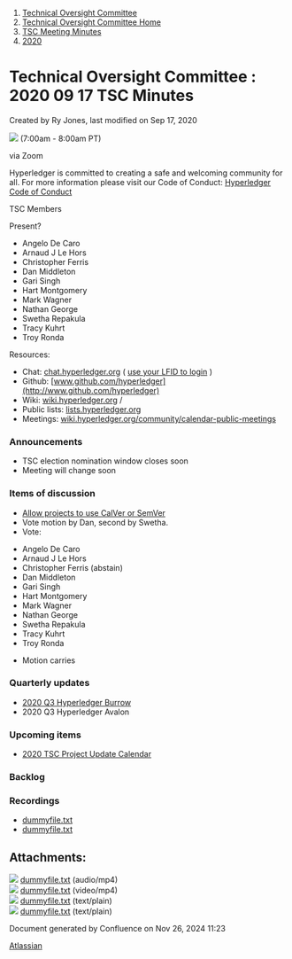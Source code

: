 1. [Technical Oversight Committee](index.html)
2. [Technical Oversight Committee Home](Technical-Oversight-Committee-Home_21430274.html)
3. [TSC Meeting Minutes](TSC-Meeting-Minutes_21448544.html)
4. [2020](2020_21450029.html)

# Technical Oversight Committee : 2020 09 17 TSC Minutes

Created by Ry Jones, last modified on Sep 17, 2020

![](plugins/servlet/confluence/placeholder/unknown-macro) (7:00am - 8:00am PT)

via Zoom

Hyperledger is committed to creating a safe and welcoming community for all. For more information please visit our Code of Conduct: [Hyperledger Code of Conduct](https://lf-hyperledger.atlassian.net/wiki/spaces/HYP/pages/19595281/Hyperledger+Code+of+Conduct)

TSC Members

Present?

- Angelo De Caro
- Arnaud J Le Hors
- Christopher Ferris
- Dan Middleton
- Gari Singh
- Hart Montgomery
- Mark Wagner
- Nathan George
- Swetha Repakula
- Tracy Kuhrt
- Troy Ronda

Resources:

- Chat: [chat.hyperledger.org](http://chat.hyperledger.org/) ( [use your LFID to login](https://www.youtube.com/watch?v=EEc4JRyaAoA) )
- Github: [www.github.com/hyperledger](http://www.github.com/hyperledger)
- Wiki: [wiki.hyperledger.org](https://lf-hyperledger.atlassian.net) /
- Public lists: [lists.hyperledger.org](https://lists.hyperledger.org)
- Meetings: [wiki.hyperledger.org/community/calendar-public-meetings](https://lf-hyperledger.atlassian.net/community/calendar-public-meetings)

### Announcements

- TSC election nomination window closes soon
- Meeting will change soon

### Items of discussion

- [Allow projects to use CalVer or SemVer](https://lf-hyperledger.atlassian.net/display/TSC/Allow+projects+to+use+CalVer+or+SemVer)
- Vote motion by Dan, second by Swetha.
- Vote:

<!--THE END-->

- Angelo De Caro
- Arnaud J Le Hors
- Christopher Ferris (abstain)
- Dan Middleton
- Gari Singh
- Hart Montgomery
- Mark Wagner
- Nathan George
- Swetha Repakula
- Tracy Kuhrt
- Troy Ronda

<!--THE END-->

- Motion carries

### Quarterly updates

- [2020 Q3 Hyperledger Burrow](https://lf-hyperledger.atlassian.net/display/TSC/2020+Q3+Hyperledger+Burrow)
- 2020 Q3 Hyperledger Avalon

### Upcoming items

- [2020 TSC Project Update Calendar](https://lf-hyperledger.atlassian.net/display/TSC/2020+TSC+Project+Update+Calendar)

### Backlog

### Recordings

- [dummyfile.txt](#)
- [dummyfile.txt](#)

## Attachments:

![](images/icons/bullet_blue.gif) [dummyfile.txt](attachments/21440209/21457426.txt) (audio/mp4)  
![](images/icons/bullet_blue.gif) [dummyfile.txt](attachments/21440209/21457652.txt) (video/mp4)  
![](images/icons/bullet_blue.gif) [dummyfile.txt](attachments/21440209/21451853.txt) (text/plain)  
![](images/icons/bullet_blue.gif) [dummyfile.txt](attachments/21440209/21451854.txt) (text/plain)

Document generated by Confluence on Nov 26, 2024 11:23

[Atlassian](http://www.atlassian.com/)
